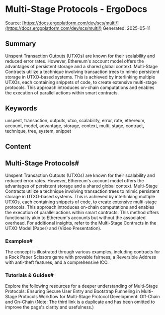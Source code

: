 # Multi-Stage Protocols - ErgoDocs
Source: [https://docs.ergoplatform.com/dev/scs/multi/](https://docs.ergoplatform.com/dev/scs/multi/)
Generated: 2025-05-11

## Summary
Unspent Transaction Outputs (UTXOs) are known for their scalability and reduced error rates. However, Ethereum's account model offers the advantages of persistent storage and a shared global context. Multi-Stage Contracts utilize a technique involving transaction trees to mimic persistent storage in UTXO-based systems. This is achieved by interlinking multiple UTXOs, each containing snippets of code, to create extensive multi-stage protocols. This approach introduces on-chain computations and enables the execution of parallel actions within smart contracts.

## Keywords
unspent, transaction, outputs, utxo, scalability, error, rate, ethereum, account, model, advantage, storage, context, multi, stage, contract, technique, tree, system, snippet

## Content
## Multi-Stage Protocols#
Unspent Transaction Outputs (UTXOs) are known for their scalability and reduced error rates. However, Ethereum's account model offers the advantages of persistent storage and a shared global context. Multi-Stage Contracts utilize a technique involving transaction trees to mimic persistent storage in UTXO-based systems. This is achieved by interlinking multiple UTXOs, each containing snippets of code, to create extensive multi-stage protocols. This approach introduces on-chain computations and enables the execution of parallel actions within smart contracts.
This method offers functionality akin to Ethereum's accounts but without the associated overhead.
For additional insights, refer to the Multi-Stage Contracts in the UTXO Model (Paper) and (Video Presentation).

### Examples#
The concept is illustrated through various examples, including contracts for a Rock Paper Scissors game with provable fairness, a Reversible Address with anti-theft features, and a comprehensive ICO.

### Tutorials & Guides#
Explore the following resources for a deeper understanding of Multi-Stage Protocols:
Ensuring Secure User Entry and Bootstrap Funneling in Multi-Stage Protocols
Workflow for Multi-Stage Protocol Development: Off-Chain and On-Chain
(Note: The third link is a duplicate and has been omitted to improve the page's clarity and usefulness.)
